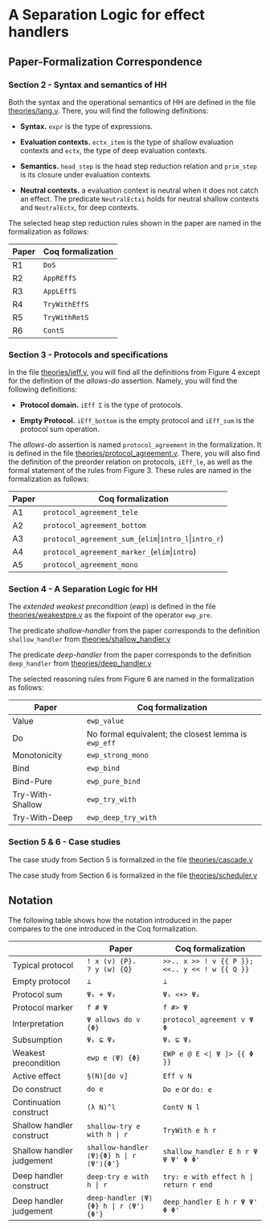 A Separation Logic for effect handlers
======================================

## Paper-Formalization Correspondence

### Section 2 - Syntax and semantics of HH

Both the syntax and the operational semantics of HH are defined
in the file [theories/lang.v](theories/lang.v).
There, you will find the following definitions:

  + **Syntax.** `expr` is the type of expressions.

  + **Evaluation contexts.** `ectx_item` is the type of shallow evaluation contexts
    and `ectx`, the type of deep evaluation contexts.

  + **Semantics.** `head_step` is the head step reduction relation and `prim_step`
    is its closure under evaluation contexts.

  + **Neutral contexts.** a evaluation context is neutral when it does not
    catch an effect. The predicate `NeutralEctxi` holds for neutral shallow
    contexts and `NeutralEctx`, for deep contexts.

The selected heap step reduction rules shown in the paper
are named in the formalization as follows:

| Paper | Coq formalization |
|-------|-------------------|
| R1    | `DoS`             |
| R2    | `AppREffS`        |
| R3    | `AppLEffS`        |
| R4    | `TryWithEffS`     |
| R5    | `TryWithRetS`     |
| R6    | `ContS`           |


### Section 3 - Protocols and specifications

In the file [theories/ieff.v](theories/ieff.v), you will find all the
definitions from Figure 4 except for the definition of the *allows-do*
assertion. Namely, you will find the following definitions:

  + **Protocol domain.** `iEff Σ` is the type of protocols.

  + **Empty Protocol.** `iEff_bottom` is the empty protocol and `iEff_sum` is the
     protocol sum operation.

The *allows-do* assertion is named `protocol_agreement` in the formalization.
It is defined in the file [theories/protocol_agreement.v](theories/protocol_agreement.v).
There, you will also find the definition of the preorder relation on protocols, `iEff_le`,
as well as the formal statement of the rules from Figure 3. These rules are named
in the formalization as follows:

| Paper | Coq formalization                                       |
|-------|---------------------------------------------------------|
| A1    | `protocol_agreement_tele`                               |
| A2    | `protocol_agreement_bottom`                             |
| A3    | `protocol_agreement_sum_`(`elim`\|`intro_l`\|`intro_r`) |
| A4    | `protocol_agreement_marker_`(`elim`\|`intro`)           |
| A5    | `protocol_agreement_mono`                               |


### Section 4 - A Separation Logic for HH

The *extended weakest precondition* (*ewp*) is defined in the file
[theories/weakestpre.v](theories/weakestpre.v) as the fixpoint of the
operator `ewp_pre`.

The predicate *shallow-handler* from the paper corresponds to the
definition `shallow_handler` from [theories/shallow_handler.v](theories/shallow_handler.v)

The predicate *deep-handler* from the paper corresponds to the
definition `deep_handler` from [theories/deep_handler.v](theories/deep_handler.v)

The selected reasoning rules from Figure 6 are named in the formalization as follows:

| Paper            | Coq formalization                                       |
|------------------|---------------------------------------------------------|
| Value            | `ewp_value`                                             |
| Do               | No formal equivalent; the closest lemma is `ewp_eff`    |
| Monotonicity     | `ewp_strong_mono`                                       |
| Bind             | `ewp_bind`                                              |
| Bind-Pure        | `ewp_pure_bind`                                         |
| Try-With-Shallow | `ewp_try_with`                                          |
| Try-With-Deep    | `ewp_deep_try_with`                                     |


### Section 5 & 6 - Case studies

The case study from Section 5 is formalized in the file [theories/cascade.v](theories/cascade.v)

The case study from Section 6 is formalized in the file [theories/scheduler.v](theories/scheduler.v)


## Notation

The following table shows how the notation introduced in the paper compares
to the one introduced in the Coq formalization.


|                            | Paper                                           | Coq formalization                                              |
|----------------------------|-------------------------------------------------|----------------------------------------------------------------|
| Typical protocol           | `! x (v) {P}.`<br/>`? y (w) {Q}`                | `>>.. x >> ! v {{ P }};`<br/>`<<.. y << ! w {{ Q }}`           |
| Empty protocol             | `⊥`                                             | `⊥`                                                            |
| Protocol sum               | `Ψ₁ + Ψ₂`                                       | `Ψ₁ <+> Ψ₂`                                                    |
| Protocol marker            | `f # Ψ`                                         | `f #> Ψ`                                                       |
| Interpretation             | `Ψ allows do v {Φ}`                             | `protocol_agreement v Ψ Φ`                                     |
| Subsumption                | `Ψ₁ ⊑ Ψ₂`                                       | `Ψ₁ ⊑ Ψ₂`                                                      |
| Weakest precondition       | `ewp e ⟨Ψ⟩ {Φ}`                                 | `EWP e @ E <\| Ψ \|> {{ Φ }}`                                  |
| Active effect              | `§(N)[do v]`                                    | `Eff v N`                                                      |
| Do construct               | `do e`                                          | `Do e` or `do: e`                                              |
| Continuation construct     | `(λ N)^l`                                       | `ContV N l`                                                    |
| Shallow handler construct  | `shallow-try e with h \| r`                     | `TryWith e h r`                                                |
| Shallow handler judgement  | `shallow-handler ⟨Ψ⟩{Φ} h \| r ⟨Ψ'⟩{Φ'}`        | `shallow_handler E h r Ψ Ψ Ψ' Φ Φ'`                            |
| Deep handler construct     | `deep-try e with h \| r`                        | `try: e with effect h \| return r end`                         |
| Deep handler judgement     | `deep-handler ⟨Ψ⟩{Φ} h \| r ⟨Ψ'⟩{Φ'}`           | `deep_handler E h r Ψ Ψ' Φ Φ'`                                 |
